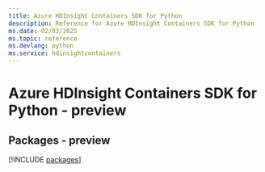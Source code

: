 ```yaml
---
title: Azure HDInsight Containers SDK for Python
description: Reference for Azure HDInsight Containers SDK for Python
ms.date: 02/03/2025
ms.topic: reference
ms.devlang: python
ms.service: hdinsightcontainers
---
```

# Azure HDInsight Containers SDK for Python - preview
## Packages - preview
[!INCLUDE [packages](hdinsight-containers-index.md)]